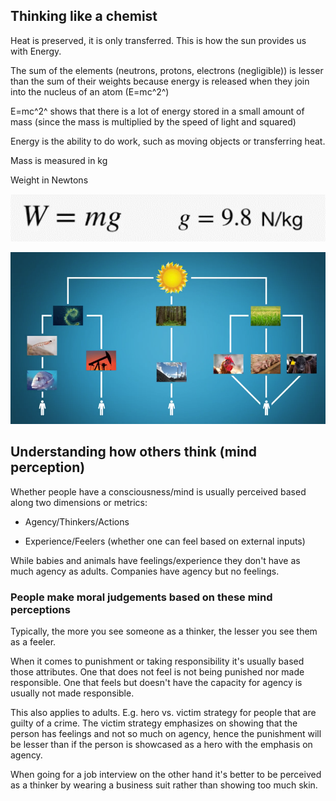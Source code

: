## Thinking like a chemist

Heat is preserved, it is only transferred. This is how the sun provides
us with Energy.

The sum of the elements (neutrons, protons, electrons (negligible)) is
lesser than the sum of their weights because energy is released when
they join into the nucleus of an atom (E=mc^2^)

E=mc^2^ shows that there is a lot of energy stored in a small amount of
mass (since the mass is multiplied by the speed of light and squared)

Energy is the ability to do work, such as moving objects or transferring
heat.

Mass is measured in kg

Weight in Newtons

![](media_Reasoning_across_the_disciplines/media/image1.png)

![](media_Reasoning_across_the_disciplines/media/image2.png)

## Understanding how others think (mind perception)

Whether people have a consciousness/mind is usually perceived based
along two dimensions or metrics:

-   Agency/Thinkers/Actions

-   Experience/Feelers (whether one can feel based on external inputs)

While babies and animals have feelings/experience they don't have as
much agency as adults. Companies have agency but no feelings.

### People make moral judgements based on these mind perceptions

Typically, the more you see someone as a thinker, the lesser you see
them as a feeler.

When it comes to punishment or taking responsibility it's usually based
those attributes. One that does not feel is not being punished nor made
responsible. One that feels but doesn't have the capacity for agency is
usually not made responsible.

This also applies to adults. E.g. hero vs. victim strategy for people
that are guilty of a crime. The victim strategy emphasizes on showing
that the person has feelings and not so much on agency, hence the
punishment will be lesser than if the person is showcased as a hero with
the emphasis on agency.

When going for a job interview on the other hand it's better to be
perceived as a thinker by wearing a business suit rather than showing
too much skin.
